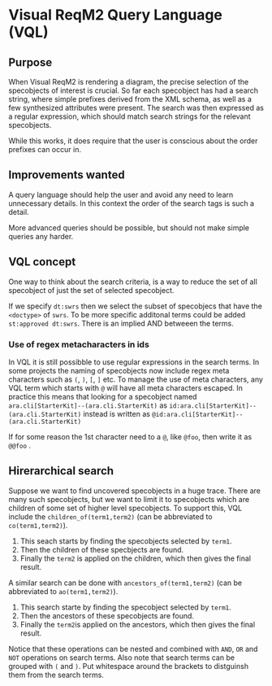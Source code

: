 # Visual ReqM2 Query Language (VQL)

## Purpose

When Visual ReqM2 is rendering a diagram, the precise selection of the specobjects of interest
is crucial.
So far each specobject has had a search string, where simple prefixes derived from the XML
schema, as well as a few synthesized attributes were present.
The search was then expressed as a regular expression, which should match search strings
for the relevant specobjects.

While this works, it does require that the user is conscious about the order prefixes can
occur in.

## Improvements wanted

A query language should help the user and avoid any need to learn unnecessary details.
In this context the order of the search tags is such a detail.

More advanced queries should be possible, but should not make simple queries any harder.

## VQL concept

One way to think about the search criteria, is a way to reduce the set of all specobject
of just the set of selected specobject.

If we specify `dt:swrs` then we select the subset of specobjecs that have the `<doctype>` of `swrs`.
To be more specific additonal terms could be added `st:approved dt:swrs`. There is an implied
AND betweeen the terms.

### Use of regex metacharacters in ids

In VQL it is still possibble to use regular expressions in the search terms. In some projects
the naming of specobjects now include regex meta characters such as `(`, `)`, `[`, `]` etc.
To manage the use of meta characters, any VQL term which starts with `@` will have all meta
characters escaped. In practice this means that looking for a specobject named
`ara.cli[StarterKit]--(ara.cli.StarterKit)` as `id:ara.cli[StarterKit]--(ara.cli.StarterKit)`
instead is written as `@id:ara.cli[StarterKit]--(ara.cli.StarterKit)`

If for some reason the 1st character need to a `@`, like `@foo`, then write it as `@@foo` .

## Hirerarchical search

Suppose we want to find uncovered specobjects in a huge trace. There are many such specobjects,
but we want to limit it to specobjects which are children of some set of higher level specobjects.
To support this, VQL include the `children_of(term1,term2)` (can be abbreviated to `co(term1,term2)`).

1.  This seach starts by finding the specobjects selected by `term1`.
2.  Then the children of these specbjects are found.
3.  Finally the `term2` is applied on the children, which then gives the final result.

A similar search can be done with `ancestors_of(term1,term2)` (can be abbreviated to `ao(term1,term2)`).

1. This search starte by finding the specobject selected by `term1`.
2. Then the ancestors of these specobjects are found.
3. Finally the `term2`is applied on the ancestors, which then gives the final result.

Notice that these operations can be nested and combined with `AND`, `OR` and `NOT` operations on search terms.
Also note that search terms can be grouped with `(` and  `)`. Put whitespace around the brackets to distguinsh them from the search terms.
